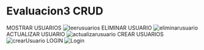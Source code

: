 # Evaluacion3 CRUD
MOSTRAR USUARIOS
![leerusuarios](https://github.com/Josses20/Evaluacion3-CRUD/assets/131831143/8b43ff5e-f3c7-42d6-9cb8-bc616b089d2e)
ELIMINAR USUARIO
![eliminarusuario](https://github.com/Josses20/Evaluacion3-CRUD/assets/131831143/cb802db8-87d7-46bf-9cd0-e47b5954fa23)
ACTUALIZAR USUARIO
![actualizarusuario](https://github.com/Josses20/Evaluacion3-CRUD/assets/131831143/44b6e38c-0f9d-4d67-90bd-4526108df0e1)
CREAR USUARIOS
![crearUsuario](https://github.com/Josses20/Evaluacion3-CRUD/assets/131831143/38f96072-7c09-4e26-8e1a-de4edb660172)
LOGIN
![Login](https://github.com/Josses20/Evaluacion3-CRUD/assets/131831143/ccb41ed3-06ca-4746-bcdd-bb172241c223)
